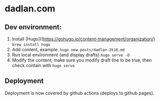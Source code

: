 # dadlan.com

## Dev environment:
1. Install [Hugo]((https://gohugo.io/content-management/organization/)
`brew install hugo`
2. Add content, example:
`hugo new posts/dadlan-2k18.md`
3. Run local environment (and display drafts)
`hugo serve -D`
4. Modify the content, make sure you modify draft line to be true, then check contain with `hugo serve`

## Deployment

Deployment is now covered by github actions (deploys to github pages).
